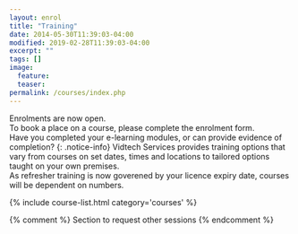 ```yaml
---
layout: enrol
title: "Training"
date: 2014-05-30T11:39:03-04:00
modified: 2019-02-28T11:39:03-04:00
excerpt: ""
tags: []
image:
  feature:
  teaser:
permalink: /courses/index.php
---
```


Enrolments are now open.    
To book a place on a course, please complete the enrolment form. 
<br>
Have you completed your e-learning modules, or can provide evidence of completion?
{: .notice-info}
Vidtech Services provides training options that vary from courses on set dates, times and locations to tailored options taught on your own premises.  
As refresher training is now goverened by your licence expiry date, courses will be dependent on numbers.
<div class="row">
    <div class="large-12">
        {% include course-list.html category='courses' %}
    </div>
</div>




{% comment %}
Section to request other sessions
{% endcomment %}
